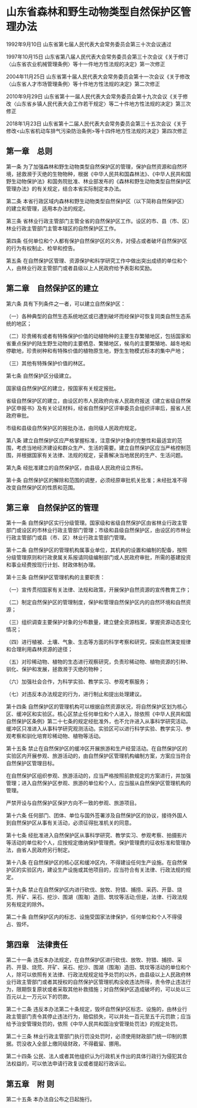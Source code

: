 # 山东省森林和野生动物类型自然保护区管理办法

1992年9月10日 山东省第七届人民代表大会常务委员会第三十次会议通过

1997年10月15日 山东省第八届人民代表大会常务委员会第三十次会议《关于修订〈山东省农业机械管理条例〉等十一件地方性法规的决定》第一次修正

2004年11月25日 山东省第十届人民代表大会常务委员会第十一次会议《关于修改〈山东省人才市场管理条例〉等十件地方性法规的决定》第二次修正

2010年9月29日 山东省第十一届人民代表大会常务委员会第十九次会议《关于修改〈山东省乡镇人民代表大会工作若干规定〉等二十件地方性法规的决定》第三次修正

2018年1月23日 山东省第十二届人民代表大会常务委员会第三十五次会议《关于修改<山东省机动车排气污染防治条例>等十四件地方性法规的决定》第四次修正

<!-- INFO END -->

## 第一章　总则

第一条 为了加强森林和野生动物类型自然保护区的管理，保护自然资源和自然环境，拯救濒于灭绝的生物物种，根据《中华人民共和国森林法》、《中华人民共和国野生动物保护法》和国务院批准、林业部发布的《森林和野生动物类型自然保护区管理办法》的有关规定，结合本省实际制定本办法。

第二条 本省行政区域内森林和野生动物类型自然保护区（以下简称自然保护区）的建立和管理，适用本办法的规定。

第三条 省林业行政主管部门主管全省的自然保护区工作。设区的市、县（市、区）林业行政主管部门主管本辖区的自然保护区工作。

第四条 任何单位和个人都有保护自然保护区的义务，对侵占或者破坏自然保护区的行为有权制止、检举和控告。

第五条 在自然保护区管理、资源保护和科学研究工作中做出突出成绩的单位和个人，由林业行政主管部门或者县级以上人民政府给予表彰和奖励。

## 第二章　自然保护区的建立

第六条 具有下列条件之一者，可以建立自然保护区：

（一）各种典型的自然生态系统地区或已遭到破坏而经保护可恢复同类自然生态系统的地区；

（二）珍贵稀有或者有特殊保护价值的动植物种的主要生存繁殖地区，包括国家和省重点保护的陆生野生动物的主要栖息、繁殖地区，候鸟的主要繁殖地、越冬地和停歇地，珍贵树种和有特殊价值的植物原生地，野生生物模式标本的集中产地；

（三）其他有特殊保护价值的林区。

第七条 自然保护区分级建立。

国家级自然保护区的建立，按国家有关规定报批。

省级自然保护区的建立，由设区的市人民政府向省人民政府报送《建立省级自然保护区申报书》及有关论证材料，经省自然保护区评审委员会组织评审后，报省人民政府审批。

市级和县级自然保护区的报批办法，由同级人民政府规定。

第八条 建立自然保护区应严格掌握标准，注意保护对象的完整性和最适宜的范围，考虑当地经济建设和群众生产、生活的需要。建立自然保护区应当严格控制范围，并根据国家有关法律、法规的规定，妥善解决当地居民的生产、生活问题。

第九条 经批准建立的自然保护区，由县级人民政府设立界标。

第十条 自然保护区的解除和范围的调整，必须经原审批机关批准；未经批准不得改变自然保护区的性质和范围。

## 第三章　自然保护区的管理

第十一条 自然保护区实行分级管理。国家级和省级自然保护区由省林业行政主管部门或设区的市林业行政主管部门管理；市级和县级自然保护区，由设区的市林业行政主管部门或县（市、区）林业行政主管部门管理。

第十二条 自然保护区的管理机构属事业单位，其机构的设置和编制的配备，按照分级管理原则和行政隶属关系报请同级编制部门或人民政府审批，所需的基建投资和事业经费按现行计划、财政体制办理。

第十三条 自然保护区管理机构的主要职责：

（一）宣传贯彻国家有关法律、法规和政策，开展保护自然资源的宣传教育工作；

（二）制定自然保护区的管理制度，保护和管理自然保护区内的自然环境和自然资源；

（三）组织调查主要保护对象的分布数量，建立健全资源档案，掌握资源动态变化情况；

（四）进行植被、土壤、气象、生态等方面的科学考察和研究，探索自然演变规律和合理利用森林资源的途径；

（五）对珍稀动物、植物的生态进行观察研究，负责珍稀动物、植物资源的引种、驯化、保护和发展，拯救濒于灭绝的物种；

（六）加强社会合作，为科学实验、教学实习、参观考察服务；

（七）对违反本办法规定的行为，进行制止和提出处理建议。

第十四条 自然保护区的管理机构可以根据自然资源状况，将自然保护区划为核心区、缓冲区和实验区。核心区禁止任何单位和个人进入，除依照《中华人民共和国自然保护区条例》第二十七条的规定经批准外，也不允许进入从事科学研究活动。缓冲区只准进入从事科学研究观测活动。实验区可以进行科学实验、教学实习、参观考察和驯化培育珍稀动物、植物等活动。

第十五条 禁止在自然保护区的缓冲区开展旅游和生产经营活动。在自然保护区的实验区内开展参观、旅游活动的，由自然保护区管理机构编制方案，方案应当符合自然保护区管理目标。

在自然保护区组织参观、旅游活动的，应当严格按照前款规定的方案进行，并加强管理；进入自然保护区参观、旅游的单位和个人，应当服从自然保护区管理机构的管理。

严禁开设与自然保护区保护方向不一致的参观、旅游项目。

第十六条 任何部门、团体、单位与国外签署涉及自然保护区的协议，接待外国人到自然保护区从事有关活动，必须征得批准机关的同意。

第十七条 经批准进入自然保护区从事科学研究、教学实习、参观考察、拍摄影片等活动的单位和个人，应按规定缴纳保护管理费。保护管理费的征收标准和管理办法，由省人民政府另行制定。

第十八条 在自然保护区的核心区和缓冲区内，不得建设任何生产设施。在自然保护区的实验区内，建设生产设施或其他项目的，应当符合有关法律、行政法规的规定。

第十九条 禁止在自然保护区内进行砍伐、放牧、狩猎、捕捞、采药、开垦、烧荒、开矿、采石、挖沙、围湖（围海）造田、筑坟等活动;但是，法律、行政法规另有规定的除外。

第二十条 自然保护区内的标志、设施受国家法律保护，任何单位和个人不得侵占、毁坏。

## 第四章　法律责任

第二十一条 违反本办法规定，在自然保护区进行砍伐、放牧、狩猎、捕捞、采药、开垦、烧荒、开矿、采石、挖沙、围湖（围海）造田、筑坟等活动的单位和个人，除可以依照有关法律、行政法规规定给予处罚的以外，由县级以上人民政府林业行政主管部门或者其授权的自然保护区管理机构没收违法所得，责令停止违法行为，限期恢复原状或者采取其他补救措施；对自然保护区造成破坏的，可以处以三百元以上一万元以下的罚款。

第二十二条 违反本办法第二十条规定，毁坏自然保护区标志、设施的，由林业行政主管部门责令其停止违法行为，赔偿损失，可以并处一百元至五千元罚款；应当给予治安管理处罚的，依照《中华人民共和国治安管理处罚法》的规定处罚。

第二十三条 林业行政主管部门执行罚没处罚时，必须使用财政部门统一印制的票据。罚没收入全部上缴同级财政，不得截留、挪用。

第二十四条 公民、法人或者其他组织认为行政机关作出的具体行政行为侵犯其合法权益的，可以依法申请行政复议或者提起行政诉讼。

## 第五章　附  则

第二十五条 本办法自公布之日起施行。